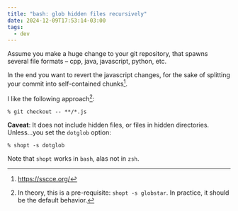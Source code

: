 ```yaml
---
title: "bash: glob hidden files recursively"
date: 2024-12-09T17:53:14-03:00
tags:
  - dev
---
```


Assume you make a huge change to your git repository, that spawns several file
formats – cpp, java, javascript, python, etc.

In the end you want to revert the javascript changes, for the sake of splitting
your commit into self-contained chunks[^1].

I like the following approach[^2]:

```shell
% git checkout -- **/*.js
```

**Caveat**: It does not include hidden files, or files in hidden directories.
Unless...you set the `dotglob` option:

```shell
% shopt -s dotglob
```

Note that `shopt` works in `bash`, alas not in `zsh`.

[^1]: https://sscce.org/
[^2]: In theory, this is a pre-requisite: `shopt -s globstar`. In practice, it
    should be the default behavior.
